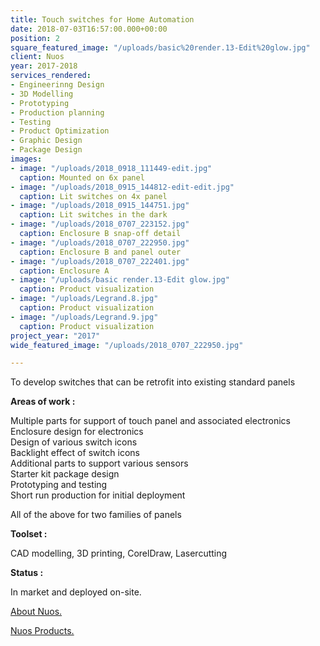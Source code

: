 ```yaml
---
title: Touch switches for Home Automation
date: 2018-07-03T16:57:00.000+00:00
position: 2
square_featured_image: "/uploads/basic%20render.13-Edit%20glow.jpg"
client: Nuos
year: 2017-2018
services_rendered:
- Engineerinng Design
- 3D Modelling
- Prototyping
- Production planning
- Testing
- Product Optimization
- Graphic Design
- Package Design
images:
- image: "/uploads/2018_0918_111449-edit.jpg"
  caption: Mounted on 6x panel
- image: "/uploads/2018_0915_144812-edit-edit.jpg"
  caption: Lit switches on 4x panel
- image: "/uploads/2018_0915_144751.jpg"
  caption: Lit switches in the dark
- image: "/uploads/2018_0707_223152.jpg"
  caption: Enclosure B snap-off detail
- image: "/uploads/2018_0707_222950.jpg"
  caption: Enclosure B and panel outer
- image: "/uploads/2018_0707_222401.jpg"
  caption: Enclosure A
- image: "/uploads/basic render.13-Edit glow.jpg"
  caption: Product visualization
- image: "/uploads/Legrand.8.jpg"
  caption: Product visualization
- image: "/uploads/Legrand.9.jpg"
  caption: Product visualization
project_year: "2017"
wide_featured_image: "/uploads/2018_0707_222950.jpg"

---
```

To develop switches that can be retrofit into existing standard panels

**Areas of work :**

Multiple parts for support of touch panel and associated electronics  
Enclosure design for electronics  
Design of various switch icons  
Backlight effect of switch icons  
Additional parts to support various sensors  
Starter kit package design  
Prototyping and testing  
Short run production for initial deployment

All of the above for two families of panels

**Toolset :**

CAD modelling, 3D printing, CorelDraw, Lasercutting

**Status :**

In market and deployed on-site.

[About Nuos.](https://www.nuos.in/ "About Nuos")

[Nuos Products.](https://www.nuos.in/product-range/ "Nuos Products")